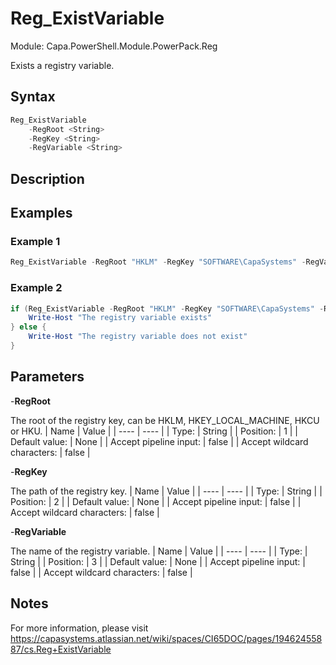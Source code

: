 # Reg_ExistVariable
Module: Capa.PowerShell.Module.PowerPack.Reg

Exists a registry variable.

## Syntax

```powershell
Reg_ExistVariable
	-RegRoot <String>
	-RegKey <String>
	-RegVariable <String>
```

## Description



## Examples

### Example 1
```powershell
Reg_ExistVariable -RegRoot "HKLM" -RegKey "SOFTWARE\CapaSystems" -RegVariable "Test"
```
    
### Example 2
```powershell
if (Reg_ExistVariable -RegRoot "HKLM" -RegKey "SOFTWARE\CapaSystems" -RegVariable "Test") {
	Write-Host "The registry variable exists"
} else {
	Write-Host "The registry variable does not exist"
}
```
    

## Parameters

-**RegRoot**

The root of the registry key, can be HKLM, HKEY_LOCAL_MACHINE, HKCU or HKU.
| Name | Value |
| ---- | ---- |
| Type: | String |
| Position: | 1 | 
| Default value: | None | 
| Accept pipeline input: | false | 
| Accept wildcard characters: | false | 

-**RegKey**

The path of the registry key.
| Name | Value |
| ---- | ---- |
| Type: | String |
| Position: | 2 | 
| Default value: | None | 
| Accept pipeline input: | false | 
| Accept wildcard characters: | false | 

-**RegVariable**

The name of the registry variable.
| Name | Value |
| ---- | ---- |
| Type: | String |
| Position: | 3 | 
| Default value: | None | 
| Accept pipeline input: | false | 
| Accept wildcard characters: | false | 


## Notes

For more information, please visit https://capasystems.atlassian.net/wiki/spaces/CI65DOC/pages/19462455887/cs.Reg+ExistVariable
